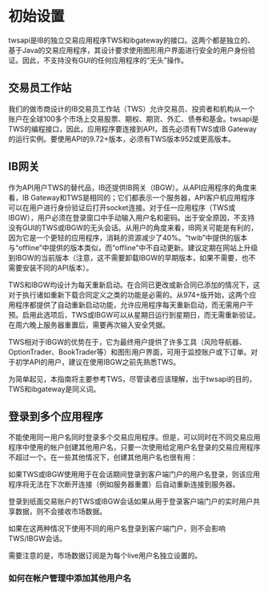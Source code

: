 # 初始设置
twsapi是IB的独立交易应用程序TWS和ibgateway的接口。这两个都是独立的、基于Java的交易应用程序，其设计要求使用图形用户界面进行安全的用户身份验证。因此，不支持没有GUI的任何应用程序的“无头”操作。

## 交易员工作站

我们的做市商设计的IB交易员工作站（TWS）允许交易员、投资者和机构从一个账户在全球100多个市场上交易股票、期权、期货、外汇、债券和基金。twsapi是TWS的编程接口，因此，应用程序要连接到API，首先必须有TWS或IB Gateway的运行实例。要使用API的9.72+版本，必须有TWS版本952或更高版本。

## IB网关

作为API用户TWS的替代品，IB还提供IB网关（IBGW）。从API应用程序的角度来看，IB Gateway和TWS是相同的；它们都表示一个服务器，API客户机应用程序可以在用户进行身份验证后打开socket连接。对于任一应用程序（TWS或IBGW），用户必须在登录窗口中手动输入用户名和密码。出于安全原因，不支持没有GUI的TWS或IBGW的无头会话。从用户的角度来看，IB网关可能是有利的，因为它是一个更轻的应用程序，消耗的资源减少了40%。“twib”中提供的版本与“offline”中提供的版本类似，而“offline”中不自动更新。建议定期在网站上升级到IBGW的当前版本（注意，这不需要卸载IBGW的早期版本，如果不需要，也不需要安装不同的API版本）。



TWS和IBGW均设计为每天重新启动。在合同已更改或新合同已添加的情况下，这对于执行诸如重新下载合同定义之类的功能是必需的。从974+版开始，这两个应用程序都提供了自动重新启动功能，允许应用程序每天重新启动，而无需用户干预。启用此选项后，TWS或IBGW可以从星期日运行到星期日，而无需重新验证。在周六晚上服务器重置后，需要再次输入安全凭据。



TWS相对于IBGW的优势在于，它为最终用户提供了许多工具（风险导航器、OptionTrader、BookTrader等）和图形用户界面，可用于监控账户或下订单。对于初学API的用户，建议在使用IBGW之前先熟悉TWS。



为简单起见，本指南将主要参考TWS，尽管读者应该理解，出于twsapi的目的，TWS和ibgateway是同义词。

## 登录到多个应用程序

不能使用同一用户名同时登录多个交易应用程序。但是，可以同时在不同交易应用程序中使用的帐户创建其他用户名，只要一次使用给定用户名登录的交易应用程序不超过一个。在一些其他情况下，创建其他用户名也很有用：

如果TWS或IBGW使用用于在会话期间登录到客户端门户的用户名登录，则该应用程序将无法在下次断开连接（例如服务器重置）后自动重新连接到服务器。

登录到纸面交易账户的TWS或IBGW会话如果从用于登录客户端门户的实时用户共享数据，则不会接收市场数据。

如果在这两种情况下使用不同的用户名登录到客户端门户，则不会影响TWS/IBGW会话。

需要注意的是，市场数据订阅是为每个live用户名独立设置的。

### 如何在帐户管理中添加其他用户名




